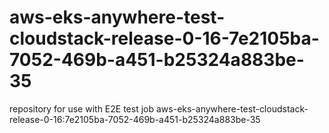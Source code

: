 # aws-eks-anywhere-test-cloudstack-release-0-16-7e2105ba-7052-469b-a451-b25324a883be-35
repository for use with E2E test job aws-eks-anywhere-test-cloudstack-release-0-16:7e2105ba-7052-469b-a451-b25324a883be-35
